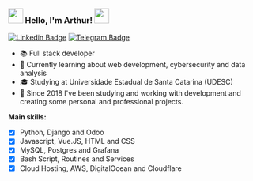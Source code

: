 ### <img src="https://media.giphy.com/media/kuWN0iF9BLQKk/giphy.gif" width="30px">   Hello, I'm Arthur!  <img src="https://media.giphy.com/media/27wc7vMWPvvJC/giphy.gif" width="30px">

[![Linkedin Badge](https://img.shields.io/badge/-LinkedIn-blue?style=flat-square&logo=Linkedin&logoColor=white&link=https://www.linkedin.com/in/harshkumarkhatri/)](https://www.linkedin.com/in/arthuredugood/)
[![Telegram Badge](https://img.shields.io/badge/-Telegram-0088cc?style=flat-square&logo=Telegram&logoColor=white)](https://t.me/arthuregood)

 - 📚 Full stack developer
 - 📱 Currently learning about web development, cybersecurity and data analysis<br />
 - 🎓 Studying at Universidade Estadual de Santa Catarina (UDESC)
 - 📃 Since 2018 I've been studying and working with development and creating some personal and professional projects.

**Main skills:**
 - [x] Python, Django and Odoo
 - [x] Javascript, Vue.JS, HTML and CSS
 - [x] MySQL, Postgres and Grafana
 - [x] Bash Script, Routines and Services
 - [x] Cloud Hosting, AWS, DigitalOcean and Cloudflare

